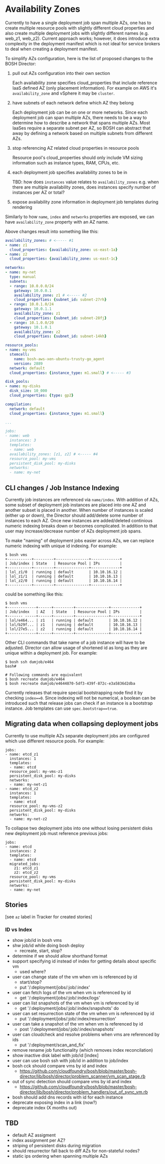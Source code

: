 # Availability Zones

Currently to have a single deployment job span multiple AZs, one has to create multiple resource pools with slightly different cloud properties and also create multiple deployment jobs with slightly different names (e.g. web_z1, web_z2). Current approach works; however, it does introduce extra complexity in the deployment manifest which is not ideal for service brokers to deal when creating a deployment manifest.

To simplify AZs configuration, here is the list of proposed changes to the BOSH Director:

1. pull out AZs configuration into their own section

	Each availability zone specifies cloud_properties that include reference IaaS defined AZ (only placement information). For example on AWS it's `availability_zone` and vSphere it may be `cluster`.

2. have subnets of each network define which AZ they belong

	Each deployment job can be on one or more networks. Since each deployment job can span multiple AZs, there needs to be a way to determine how to describe a network that spans multiple AZs. Most IaaSes require a separate subnet per AZ, so BOSH can abstract that away by defining a network based on multiple subnets from different AZs.

3. stop referencing AZ related cloud properties in resource pools

	Resource pool's cloud_properties should only include VM sizing information such as instance types, RAM, CPUs, etc.

4. each deployment job specifies availability zones to be in

	TBD: how does `instances` value relates to `availability_zones` e.g. when there are multiple availability zones, does instances specify number of instances per AZ or total?

5. expose availability zone information in deployment job templates during rendering

  Similarly to how `name`, `index` and `networks` properties are exposed, we can have `availability_zone` property with an AZ name.

Above changes result into something like this:

```yaml
availability_zones: # <----- #1
- name: z1
  cloud_properties: {availability_zone: us-east-1a}
- name: z2
  cloud_properties: {availability_zone: us-east-1c}

networks:
- name: my-net
  type: manual
  subnets:
  - range: 10.0.0.0/24
    gateway: 10.0.0.1
    availability_zone: z1 # <----- #2
    cloud_properties: {subnet_id: subnet-27rh}
  - range: 10.0.1.0/24
    gateway: 10.0.1.1
    availability_zone: z1
    cloud_properties: {subnet_id: subnet-28fj}
  - range: 10.1.0.0/20
    gateway: 10.1.0.1
    availability_zone: z2
    cloud_properties: {subnet_id: subnet-14kh}

resource_pools:
- name: my-vms
  stemcell:
  	name: bosh-aws-xen-ubuntu-trusty-go_agent
  	version: 2889
  network: default
  cloud_properties: {instance_type: m1.small} # <----- #3

disk_pools:
- name: my-disks
  disk_size: 10_000
  cloud_properties: {type: gp2}

compilation:
  network: default
  cloud_properties: {instance_type: m1.small}

...

jobs:
- name: web
  instances: 3
  templates:
  - name: web
  availability_zones: [z1, z2] # <----- #4
  resource_pool: my-vms
  persistent_disk_pool: my-disks
  networks:
  - name: my-net
```

## CLI changes / Job Instance Indexing

Currently job instances are referenced via `name/index`. With addition of AZs, some subset of deployment job instances are placed into one AZ and another subset is placed in another. When number of instances is scaled (either up or down), the Director should add/delete some number of instances to each AZ. Once new instances are added/deleted continious numeric indexing breaks down or becomes complicated. In addition to that user may increase/decrease number of AZs deployment job spans.

To make "naming" of deployment jobs easier across AZs, we can replace numeric indexing with unique id indexing. For example:

```
$ bosh vms
+-----------+---------+---------------+-------------+
| Job/index | State   | Resource Pool | IPs         |
+-----------+---------+---------------+-------------+
| lol_z1/0  | running | default       | 10.10.16.12 |
| lol_z1/1  | running | default       | 10.10.16.13 |
| lol_z2/0  | running | default       | 10.10.16.14 |
+-----------+---------+---------------+-------------+
```

could be something like this:

```
$ bosh vms
+-------------+------+---------+---------------+-------------+
| Job/index   | AZ   | State   | Resource Pool | IPs         |
+------- -----+------+---------+---------------+-------------+
| lol/e464... | z1   | running | default       | 10.10.16.12 |
| lol/b29f... | z1   | running | default       | 10.10.16.13 |
| lol/27e5... | z2   | running | default       | 10.10.16.14 |
+-------------+------+---------+---------------+-------------+
```

Other CLI commands that take name of a job instance will have to be adjusted. Director can allow usage of shortened id as long as they are unique within a deployment job. For example:

```
$ bosh ssh dumjob/e464
bash#

# Following commands are equivalent
$ bosh recreate dumjob/e464
$ bosh recreate dumjob/e4644870-5df3-439f-872c-e3a5836d2dba
```

Currently releases that require special bootstrapping node find it by checking `index==0`. Since indexing will not be numerical, a boolean can be introduced such that release jobs can check if an instance is a bootstrap instance. Job templates can use `spec.bootstrap==true`.

## Migrating data when collapsing deployment jobs

Currently to use multiple AZs separate deployment jobs are configured which use different resource pools. For example:

```
jobs:
- name: etcd_z1
  instances: 1
  templates:
  - name: etcd
  resource_pool: my-vms-z1
  persistent_disk_pool: my-disks
  networks:
  - name: my-net-z1
- name: etcd_z2
  instances: 1
  templates:
  - name: etcd
  resource_pool: my-vms-z2
  persistent_disk_pool: my-disks
  networks:
  - name: my-net-z2
```

To collapse two deployment jobs into one without losing persistent disks new deployment job must reference previous jobs:

```
jobs:
- name: etcd
  instances: 2
  templates:
  - name: etcd
  migrated_jobs:
    z1: etcd_z1
    z2: etcd_z2
  resource_pool: my-vms
  persistent_disk_pool: my-disks
  networks:
  - name: my-net
```

## Stories

[see `az` label in Tracker for created stories]

### ID vs Index

- show job/id in bosh vms
- shw job/id while doing bosh deploy
  - recreate, start, stop?
- determine if we should allow shorthand format
- support specifying id instead of index for getting details about specific vm
  - used where?
- user can change state of the vm when vm is referenced by id
  - start/stop?
  - put '/:deployment/jobs/:job/:index'
- user can fetch logs of the vm when vm is referenced by id
  - get '/:deployment/jobs/:job/:index/logs'
- user can list snapshots of the vm when vm is referenced by id
  -  get '/:deployment/jobs/:job/:index/snapshots' do
- user can set resurrection state of the vm when vm is referenced by id
  - put '/:deployment/jobs/:job/:index/resurrection'
- user can take a snapshot of the vm when vm is referenced by id
  - post '/:deployment/jobs/:job/:index/snapshots'
- user can cloudcheck and resolve problems when vms are referenced by ids
  - put '/:deployment/scan_and_fix'
- remove rename job functionality (which removes index reconcilation)
- show inactive disk label with job/id [index]
- user can use bosh ssh with job/id in addition to job/index
- bosh cck should compare vms by id and index
  - https://github.com/cloudfoundry/bosh/blob/master/bosh-director/lib/bosh/director/problem_scanner/vm_scan_stage.rb
- out of sync detection should compare vms by id and index
  - https://github.com/cloudfoundry/bosh/blob/master/bosh-director/lib/bosh/director/problem_handlers/out_of_sync_vm.rb
- bosh should add dns records with id for each instance
- deprecate exposing index in a link (now?)
- deprecate index (X months out)

## TBD

* default AZ assigment
* index assignment per AZ?
* striping of persistent disks during migration
* should resurrector fall back to diff AZs for non-stateful nodes?
* static ips ordering when spanning multiple AZs
